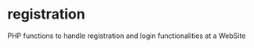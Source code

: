 registration
============

PHP functions to handle registration and login functionalities at a WebSite
